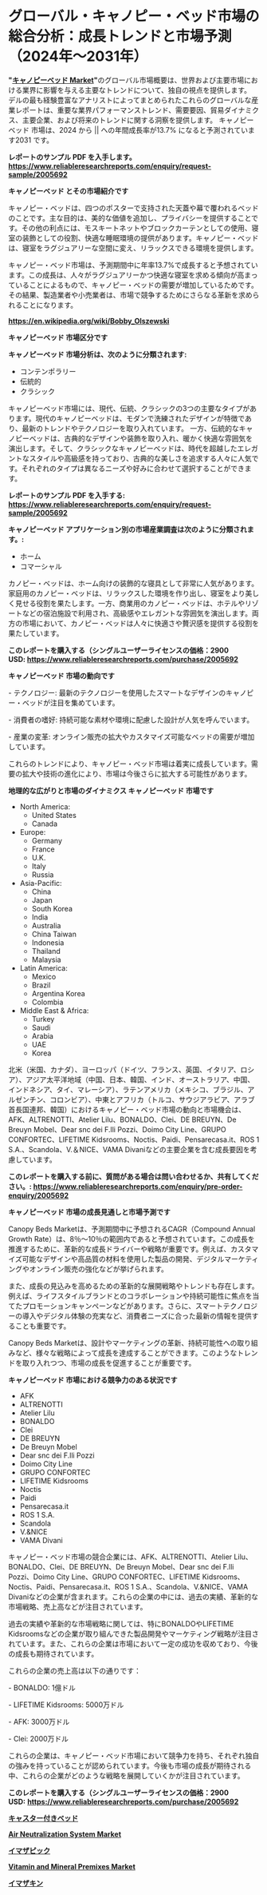 <p><h1>グローバル・キャノピー・ベッド市場の総合分析：成長トレンドと市場予測（2024年〜2031年）</h1></p><p><strong>"<a href="https://www.reliableresearchreports.com/canopy-beds-r2005692">キャノピーベッド Market</a>"</strong>のグローバル市場概要は、世界および主要市場における業界に影響を与える主要なトレンドについて、独自の視点を提供します。 デルの最も経験豊富なアナリストによってまとめられたこれらのグローバルな産業レポートは、重要な業界パフォーマンストレンド、需要要因、貿易ダイナミクス、主要企業、および将来のトレンドに関する洞察を提供します。 キャノピーベッド 市場は、2024 から || への年間成長率が13.7% になると予測されています2031 です。</p>
<p><strong>レポートのサンプル PDF を入手します。</strong><strong><a href="https://www.reliableresearchreports.com/enquiry/request-sample/2005692">https://www.reliableresearchreports.com/enquiry/request-sample/2005692</a></strong></p>
<p><strong>キャノピーベッド とその市場紹介です</strong></p>
<p><p>キャノピー・ベッドは、四つのポスターで支持された天蓋や幕で覆われるベッドのことです。主な目的は、美的な価値を追加し、プライバシーを提供することです。その他の利点には、モスキートネットやブロックカーテンとしての使用、寝室の装飾としての役割、快適な睡眠環境の提供があります。キャノピー・ベッドは、寝室をラグジュアリーな空間に変え、リラックスできる環境を提供します。</p><p>キャノピー・ベッド市場は、予測期間中に年率13.7%で成長すると予想されています。この成長は、人々がラグジュアリーかつ快適な寝室を求める傾向が高まっていることによるもので、キャノピー・ベッドの需要が増加しているためです。その結果、製造業者や小売業者は、市場で競争するためにさらなる革新を求められることになります。</p><a href="https://en.wikipedia.org/wiki/Bobby_Olszewski"></a></p>
<p><strong><a href="https://en.wikipedia.org/wiki/Bobby_Olszewski">https://en.wikipedia.org/wiki/Bobby_Olszewski</a></strong></p>
<p><strong>キャノピーベッド&nbsp;市場区分です</strong><strong></strong></p>
<p><strong>キャノピーベッド 市場分析は、次のように分類されます:</strong>&nbsp;</p>
<p><ul><li>コンテンポラリー</li><li>伝統的</li><li>クラシック</li></ul></p>
<p><p>キャノピーベッド市場には、現代、伝統、クラシックの3つの主要なタイプがあります。現代のキャノピーベッドは、モダンで洗練されたデザインが特徴であり、最新のトレンドやテクノロジーを取り入れています。 一方、伝統的なキャノピーベッドは、古典的なデザインや装飾を取り入れ、暖かく快適な雰囲気を演出します。そして、クラシックなキャノピーベッドは、時代を超越したエレガントなスタイルや高級感を持っており、古典的な美しさを追求する人々に人気です。それぞれのタイプは異なるニーズや好みに合わせて選択することができます。</p></p>
<p><strong>レポートのサンプル PDF を入手する: <a href="https://www.reliableresearchreports.com/enquiry/request-sample/2005692">https://www.reliableresearchreports.com/enquiry/request-sample/2005692</a></strong></p>
<p><strong> キャノピーベッド アプリケーション別の市場産業調査は次のように分類されます。:</strong></p>
<p><ul><li>ホーム</li><li>コマーシャル</li></ul></p>
<p><p>カノピー・ベッドは、ホーム向けの装飾的な寝具として非常に人気があります。家庭用のカノピー・ベッドは、リラックスした環境を作り出し、寝室をより美しく見せる役割を果たします。一方、商業用のカノピー・ベッドは、ホテルやリゾートなどの宿泊施設で利用され、高級感やエレガントな雰囲気を演出します。両方の市場において、カノピー・ベッドは人々に快適さや贅沢感を提供する役割を果たしています。</p></p>
<p><strong>このレポートを購入する（シングルユーザーライセンスの価格：2900 USD:</strong><strong>&nbsp;<a href="https://www.reliableresearchreports.com/purchase/2005692">https://www.reliableresearchreports.com/purchase/2005692</a></strong></p>
<p><strong>キャノピーベッド 市場の動向です</strong></p>
<p><p>- テクノロジー: 最新のテクノロジーを使用したスマートなデザインのキャノピー・ベッドが注目を集めています。</p><p>- 消費者の嗜好: 持続可能な素材や環境に配慮した設計が人気を呼んでいます。</p><p>- 産業の変革: オンライン販売の拡大やカスタマイズ可能なベッドの需要が増加しています。</p><p>これらのトレンドにより、キャノピー・ベッド市場は着実に成長しています。需要の拡大や技術の進化により、市場は今後さらに拡大する可能性があります。</p></p>
<p><strong>地理的な広がりと市場のダイナミクス キャノピーベッド 市場です</strong></p>
<p><ul>
    <li>
        North America:
        <ul>
            <li>United States</li>
            <li>Canada</li>
        </ul>
    </li>
    <li>
        Europe:
        <ul>
            <li>Germany</li>
            <li>France</li>
            <li>U.K.</li>
            <li>Italy</li>
            <li>Russia</li>
        </ul>
    </li>
    <li>
        Asia-Pacific:
        <ul>
            <li>China</li>
            <li>Japan</li>
            <li>South Korea</li>
            <li>India</li>
            <li>Australia</li>
            <li>China Taiwan</li>
            <li>Indonesia</li>
            <li>Thailand</li>
            <li>Malaysia</li>
        </ul>
    </li>
    <li>
        Latin America:
        <ul>
            <li>Mexico</li>
            <li>Brazil</li>
            <li>Argentina Korea</li>
            <li>Colombia</li>
        </ul>
    </li>
    <li>
        Middle East & Africa:
        <ul>
            <li>Turkey</li>
            <li>Saudi</li>
            <li>Arabia</li>
            <li>UAE</li>
            <li>Korea</li>
        </ul>
    </li>
    </ul></p>
<p><p>北米（米国、カナダ）、ヨーロッパ（ドイツ、フランス、英国、イタリア、ロシア）、アジア太平洋地域（中国、日本、韓国、インド、オーストラリア、中国、インドネシア、タイ、マレーシア）、ラテンアメリカ（メキシコ、ブラジル、アルゼンチン、コロンビア）、中東とアフリカ（トルコ、サウジアラビア、アラブ首長国連邦、韓国）におけるキャノピー・ベッド市場の動向と市場機会は、AFK、ALTRENOTTI、Atelier Lilu、BONALDO、Clei、DE BREUYN、De Breuyn Mobel、Dear snc dei F.lli Pozzi、Doimo City Line、GRUPO CONFORTEC、LIFETIME Kidsrooms、Noctis、Paidi、Pensarecasa.it、ROS 1 S.A.、Scandola、V.＆NICE、VAMA Divaniなどの主要企業を含む成長要因を考慮しています。</p></p>
<p><strong>このレポートを購入する前に、質問がある場合は問い合わせるか、共有してください。:&nbsp;<a href="https://www.reliableresearchreports.com/enquiry/pre-order-enquiry/2005692">https://www.reliableresearchreports.com/enquiry/pre-order-enquiry/2005692</a></strong></p>
<p><strong>キャノピーベッド 市場の成長見通しと市場予測です</strong></p>
<p><p>Canopy Beds Marketは、予測期間中に予想されるCAGR（Compound Annual Growth Rate）は、8％〜10％の範囲内であると予想されています。この成長を推進するために、革新的な成長ドライバーや戦略が重要です。例えば、カスタマイズ可能なデザインや高品質の材料を使用した製品の開発、デジタルマーケティングやオンライン販売の強化などが挙げられます。</p><p>また、成長の見込みを高めるための革新的な展開戦略やトレンドも存在します。例えば、ライフスタイルブランドとのコラボレーションや持続可能性に焦点を当てたプロモーションキャンペーンなどがあります。さらに、スマートテクノロジーの導入やデジタル体験の充実など、消費者ニーズに合った最新の情報を提供することも重要です。</p><p>Canopy Beds Marketは、設計やマーケティングの革新、持続可能性への取り組みなど、様々な戦略によって成長を達成することができます。このようなトレンドを取り入れつつ、市場の成長を促進することが重要です。</p></p>
<p><strong>キャノピーベッド 市場における競争力のある状況です</strong></p>
<p><ul><li>AFK</li><li>ALTRENOTTI</li><li>Atelier Lilu</li><li>BONALDO</li><li>Clei</li><li>DE BREUYN</li><li>De Breuyn Mobel</li><li>Dear snc dei F.lli Pozzi</li><li>Doimo City Line</li><li>GRUPO CONFORTEC</li><li>LIFETIME Kidsrooms</li><li>Noctis</li><li>Paidi</li><li>Pensarecasa.it</li><li>ROS 1 S.A.</li><li>Scandola</li><li>V.&NICE</li><li>VAMA Divani</li></ul></p>
<p><p>キャノピー・ベッド市場の競合企業には、AFK、ALTRENOTTI、Atelier Lilu、BONALDO、Clei、DE BREUYN、De Breuyn Mobel、Dear snc dei F.lli Pozzi、Doimo City Line、GRUPO CONFORTEC、LIFETIME Kidsrooms、Noctis、Paidi、Pensarecasa.it、ROS 1 S.A.、Scandola、V.&NICE、VAMA Divaniなどの企業が含まれます。これらの企業の中には、過去の実績、革新的な市場戦略、売上高などが注目されています。</p><p>過去の実績や革新的な市場戦略に関しては、特にBONALDOやLIFETIME Kidsroomsなどの企業が取り組んできた製品開発やマーケティング戦略が注目されています。また、これらの企業は市場において一定の成功を収めており、今後の成長も期待されています。</p><p>これらの企業の売上高は以下の通りです：</p><p>- BONALDO: 1億ドル</p><p>- LIFETIME Kidsrooms: 5000万ドル</p><p>- AFK: 3000万ドル</p><p>- Clei: 2000万ドル</p><p>これらの企業は、キャノピー・ベッド市場において競争力を持ち、それぞれ独自の強みを持っていることが認められています。今後も市場の成長が期待される中、これらの企業がどのような戦略を展開していくかが注目されています。</p></p>
<p><strong>このレポートを購入する（シングルユーザーライセンスの価格：2900 USD:</strong>&nbsp;<strong><a href="https://www.reliableresearchreports.com/purchase/2005692">https://www.reliableresearchreports.com/purchase/2005692</a></strong></p>
<p><strong><p><a href="https://github.com/lababdou/Market-Research-Report-List-5/blob/main/579466976311.md">キャスター付きベッド</a></p><p><a href="https://medium.com/@sofyanbudiaman1_67863/evaluating-global-air-neutralization-system-market-trends-and-growth-opportunities-by-region-type-932be03e7fe5">Air Neutralization System Market</a></p><p><a href="https://medium.com/@rudysimonis2023/%E3%82%A4%E3%83%9E%E3%82%B6%E3%83%94%E3%83%83%E3%82%AF%E5%B8%82%E5%A0%B4%E5%8B%95%E5%90%91%E3%81%A8%E5%88%86%E6%9E%90-%E5%B0%86%E6%9D%A5%E3%81%AE%E6%88%90%E9%95%B7%E3%81%AE%E6%A9%9F%E4%BC%9A%E3%81%A8%E8%AA%B2%E9%A1%8C-2024%E5%B9%B4-2031%E5%B9%B4-31ba2e32aa0f">イマザピック</a></p><p><a href="https://www.linkedin.com/pulse/vitamin-mineral-premixes-market-global-mar-startagem-chckc?trackingId=TI6vTnfoQt2foI94YutWXA%3D%3D">Vitamin and Mineral Premixes Market</a></p><p><a href="https://medium.com/@rudysimonis2023/2024%E5%B9%B4%E3%81%8B%E3%82%892031%E5%B9%B4%E3%81%BE%E3%81%A7%E3%81%AE%E3%82%A4%E3%83%9E%E3%82%B6%E3%82%AD%E3%83%B3%E5%B8%82%E5%A0%B4%E3%81%AE%E6%96%B0%E8%88%88%E3%83%88%E3%83%AC%E3%83%B3%E3%83%89-%E3%82%B0%E3%83%AD%E3%83%BC%E3%83%90%E3%83%AB%E3%81%AA%E5%B1%95%E6%9C%9B%E3%81%A8%E5%B0%86%E6%9D%A5%E3%81%AE%E5%B1%95%E6%9C%9B-b112f987820c">イマザキン</a></p></strong></p>